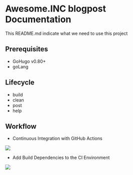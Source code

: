 # Awesome.INC blogpost Documentation
This README.md indicate what we need to use this project

## Prerequisites
- GoHugo v0.80+
- goLang

## Lifecycle
- build
- clean
- post
- help

## Workflow

- Continuous Integration with GitHub Actions

<img src="https://dduportal.github.io/public/holberton/m3-t0-0.png">

- Add Build Dependencies to the CI Environment

<img src="https://dduportal.github.io/public/holberton/m3-t1-0.png">
